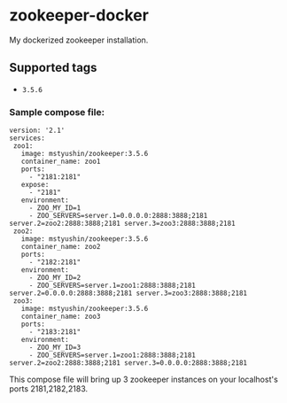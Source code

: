 # zookeeper-docker

My dockerized zookeeper installation.

## Supported tags
* `3.5.6`

### Sample compose file:
```
version: '2.1'
services:
 zoo1:
   image: mstyushin/zookeeper:3.5.6
   container_name: zoo1
   ports:
     - "2181:2181"
   expose:
     - "2181"
   environment:
     - ZOO_MY_ID=1
     - ZOO_SERVERS=server.1=0.0.0.0:2888:3888;2181 server.2=zoo2:2888:3888;2181 server.3=zoo3:2888:3888;2181
 zoo2:
   image: mstyushin/zookeeper:3.5.6
   container_name: zoo2
   ports:
     - "2182:2181"
   environment:
     - ZOO_MY_ID=2
     - ZOO_SERVERS=server.1=zoo1:2888:3888;2181 server.2=0.0.0.0:2888:3888;2181 server.3=zoo3:2888:3888;2181
 zoo3:
   image: mstyushin/zookeeper:3.5.6
   container_name: zoo3
   ports:
     - "2183:2181"
   environment:
     - ZOO_MY_ID=3
     - ZOO_SERVERS=server.1=zoo1:2888:3888;2181 server.2=zoo2:2888:3888;2181 server.3=0.0.0.0:2888:3888;2181
```

This compose file will bring up 3 zookeeper instances on your localhost's ports 2181,2182,2183.

